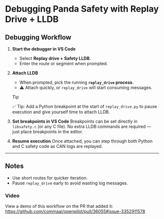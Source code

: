 # Debugging Panda Safety with Replay Drive + LLDB

## Debugging Workflow

1. **Start the debugger in VS Code**

    * Select **Replay drive + Safety LLDB**.
    * Enter the route or segment when prompted.

2. **Attach LLDB**

    * When prompted, pick the running **`replay_drive` process**.
    * ⚠️ Attach quickly, or `replay_drive` will start consuming messages.

   > [!TIP]
   > ✅ Tip: Add a Python breakpoint at the start of `replay_drive.py` to pause execution and give yourself time to attach LLDB.

3. **Set breakpoints in VS Code**
   Breakpoints can be set directly in `libsafety.c` (or any C file).
   No extra LLDB commands are required — just place breakpoints in the editor.

4. **Resume execution**
   Once attached, you can step through both Python and C safety code as CAN logs are replayed.

---

## Notes

* Use short routes for quicker iteration.
* Pause `replay_drive` early to avoid wasting log messages.

### Video

View a demo of this workflow on the PR that added it: https://github.com/commaai/openpilot/pull/36055#issue-3352911578